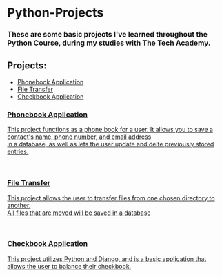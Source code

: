 # Python-Projects

<h3> These are some basic projects I've learned throughout the Python Course, during my studies with The Tech Academy.</h3>

<h2><strong>Projects: </strong></h2>
<ul>
  <li><a href="https://github.com/Kdooby/Python-Projects/tree/main/Phonebook%20Project"</a>Phonebook Application</li>
  <li><a href="https://github.com/Kdooby/Python-Projects/tree/main/File%20Transfer"</a>File Transfer</li>
  <li><a href="https://github.com/Kdooby/Python-Projects/tree/main/Django/CheckbookChallenge"</a>Checkbook Application</li>
</ul>
  
<h3><strong>Phonebook Application</strong></h3>

<p>This project functions as a phone book for a user. It allows you to save a contact's name, phone number, and email address<br>
  in a database, as well as lets the user update and delte previously stored entries.</p>
<br>

<h3><strong>File Transfer</strong></h3>

<p>This project allows the user to transfer files from one chosen directory to another.<br>
  All files that are moved will be saved in a database</p>
<br>

<h3><strong>Checkbook Application</strong></h3>

<p>This project utilizes Python and Django, and is a basic application that allows the user to balance their checkbook.</p>
  
